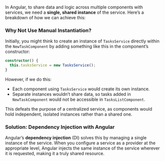 In Angular, to share data and logic across multiple components with services, we need a **single, shared instance** of the service. Here’s a breakdown of how we can achieve this:

### Why Not Use Manual Instantiation?

Initially, you might think to create an instance of `TasksService` directly within the `NewTaskComponent` by adding something like this in the component’s constructor:

```typescript
constructor() {
  this.tasksService = new TasksService();
}
```

However, if we do this:
- Each component using `TasksService` would create its own instance.
- Separate instances wouldn’t share data, so tasks added in `NewTaskComponent` would not be accessible in `TasksListComponent`.

This defeats the purpose of a centralized service, as components would hold independent, isolated instances rather than a shared one.

### Solution: Dependency Injection with Angular

Angular’s **dependency injection** (DI) solves this by managing a single instance of the service. When you configure a service as a provider at the appropriate level, Angular injects the same instance of the service wherever it is requested, making it a truly shared resource.
